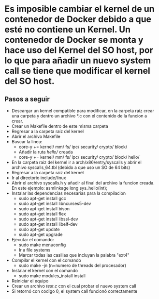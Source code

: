 # Es imposible cambiar el kernel de un contenedor de Docker debido a que esté no contiene un Kernel. Un contenedor de Docker se monta y hace uso del Kernel del SO host, por lo que para añadir un nuevo system call se tiene que modificar el kernel del SO host. 

## Pasos a seguir

* Descargar un kernel compatible para modificar, en la carpeta raiz crear una carpeta y dentro un archivo *.c con el contenido de la funcion a crear. 
* Crear un Makefile dentro de este misma carpeta
* Regresar a la carpeta raíz del kernel
* Abrir el archivo Makefile
* Buscar la linea: 
    * core-y += kernel/ mm/ fs/ ipc/ security/ crypto/ block/
    * Añadir la ruta *hello/* creada 
    * core-y += kernel/ mm/ fs/ ipc/ security/ crypto/ block/ hello/
* En la carpeta raiz del kernel ir a arch/x86/entry/syscalls y abrir el archivo syscalls_64.tbl (debido a que uso un SO de 64 bits)
* Regresar a la carpeta raiz del kernel
* Ir al directorio include/linux
* Abrir el archivo syscalls.h y añadir al final del archivo la funcion creada. En este ejemplo: asmlinkage long sys_hello(int);
* Instalar las dependencias necesarias para la compilacion 
    * sudo apt-get install gcc
    * sudo apt-get install libncurses5-dev
    * sudo apt-get install bison
    * sudo apt-get install flex
    * sudo apt-get install libssl-dev
    * sudo apt-get install libelf-dev
    * sudo apt-get update
    * sudo apt-get upgrade
* Ejecutar el comando:
    * sudo make menuconfig
    * Ir a file systems
    * Marcar todas las casillas que incluyan la palabra "ext4"
* Compilar el kernel con el comando
    * sudo make -jn (n=numero de threads del procesador)
* Instalar el kernel con el comando 
    * sudo make modules_install install
* Reiniciar el equipo
* Crear un archivo *test.c* con el cual probar el nuevo system call
* Si retornó con codigo 0, el system call funcionó correctamente 